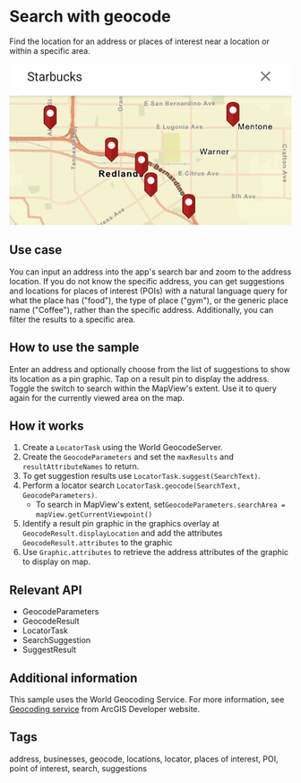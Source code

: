 # Search with geocode

Find the location for an address or places of interest near a location or within a specific area.

![Screenshot for search with geocode sample](search-with-geocode.png)

## Use case

You can input an address into the app's search bar and zoom to the address location. If you do not know the specific address, you can get suggestions and locations for places of interest (POIs) with a natural language query for what the place has ("food"), the type of place ("gym"), or the generic place name ("Coffee"), rather than the specific address. Additionally, you can filter the results to a specific area.

## How to use the sample

Enter an address and optionally choose from the list of suggestions to show its location as a pin graphic. Tap on a result pin to display the address. Toggle the switch to search within the MapView's extent. Use it to query again for the currently viewed area on the map.

## How it works

1. Create a `LocatorTask` using the World GeocodeServer.
2. Create the `GeocodeParameters` and set the `maxResults` and `resultAttributeNames` to return.
3. To get suggestion results use `LocatorTask.suggest(SearchText)`.
4. Perform a locator search `LocatorTask.geocode(SearchText, GeocodeParameters)`.
    * To search in MapView's extent, set`GeocodeParameters.searchArea = mapView.getCurrentViewpoint()`
5. Identify a result pin graphic in the graphics overlay at `GeocodeResult.displayLocation` and add the attributes `GeocodeResult.attributes` to the graphic
6. Use `Graphic.attributes` to retrieve the address attributes of the graphic to display on map. 

## Relevant API

* GeocodeParameters
* GeocodeResult
* LocatorTask
* SearchSuggestion
* SuggestResult

## Additional information

This sample uses the World Geocoding Service. For more information, see [Geocoding service](https://developers.arcgis.com/documentation/mapping-apis-and-services/search/services/geocoding-service/) from ArcGIS Developer website.

## Tags

address, businesses, geocode, locations, locator, places of interest, POI, point of interest, search, suggestions
